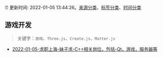 :alarm_clock: 更新时间: 2022-01-05 13:44:26。[来源分类](../README.md)、[标签分类](../TAGS.md)、[时间分类](../TIMELINE.md)

## 游戏开发


> 关键字：`游戏`、`Three.js`、`Create.js`、`Matter.js`



- [2022-01-05-求职上海-妹子求-C++相关岗位，包括-Qt，游戏，服务器等](https://www.v2ex.com/t/826434) 